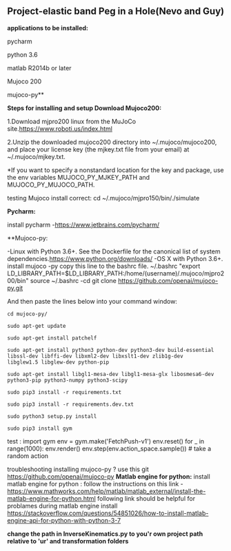 ## Project-elastic band Peg in a Hole(Nevo and Guy)

**applications to be installed:**

  pycharm
  
  python 3.6
  
  matlab R2014b or later
  
  Mujoco 200
  
  mujoco-py**
  

**Steps for installing and setup
Download Mujoco200:**

  1.Download mjpro200 linux from the MuJoCo site.https://www.roboti.us/index.html
  
  2.Unzip the downloaded mujoco200 directory into ~/.mujoco/mujoco200, and place your license key (the mjkey.txt file from your email) at       ~/.mujoco/mjkey.txt.
  
  *If you want to specify a nonstandard location for the key and package, use the env variables MUJOCO_PY_MJKEY_PATH and MUJOCO_PY_MUJOCO_PATH.
  
  testing Mujoco install correct:
  cd ~/.mujoco/mjpro150/bin/./simulate
  
**Pycharm:**

  install pycharm -https://www.jetbrains.com/pycharm/
  
**Mujoco-py:

  -Linux with Python 3.6+. See the Dockerfile for the canonical list of system dependencies.https://www.python.org/downloads/
  -OS X with Python 3.6+.
  install mujoco -py
  copy this line to the bashrc file.
  ~/.bashrc
  "export LD_LIBRARY_PATH=$LD_LIBRARY_PATH:/home/(username)/.mujoco/mjpro200/bin"
   source ~/.bashrc
   -cd
   git clone https://github.com/openai/mujoco-py.git

   And then paste the lines below into your command window:
   ```
  cd mujoco-py/
  
  sudo apt-get update
  
  sudo apt-get install patchelf
  
  sudo apt-get install python3 python-dev python3-dev build-essential libssl-dev libffi-dev libxml2-dev libxslt1-dev zlib1g-dev    
  libglew1.5 libglew-dev python-pip
  
  sudo apt-get install libgl1-mesa-dev libgl1-mesa-glx libosmesa6-dev python3-pip python3-numpy python3-scipy 
  
  sudo pip3 install -r requirements.txt
  
  sudo pip3 install -r requirements.dev.txt
  
  sudo python3 setup.py install
  
  sudo pip3 install gym
```
  test  :
  import gym
  env = gym.make('FetchPush-v1')
  env.reset()
  for _ in range(1000):
    env.render()
    env.step(env.action_space.sample()) # take a random action
    
troubleshooting installing mujoco-py ? use this git https://github.com/openai/mujoco-py
 **Matlab engine for python:**
install matlab engine for python : 
   follow the instructions on this link -
   https://www.mathworks.com/help/matlab/matlab_external/install-the-matlab-engine-for-python.html
   following link should be helpful for problames during matlab engine install
   https://stackoverflow.com/questions/54851026/how-to-install-matlab-engine-api-for-python-with-python-3-7
   
   **change the path in InverseKinematics.py to you'r own project path relative to 'ur' and transformation folders**
    
    
    
    
  
  
